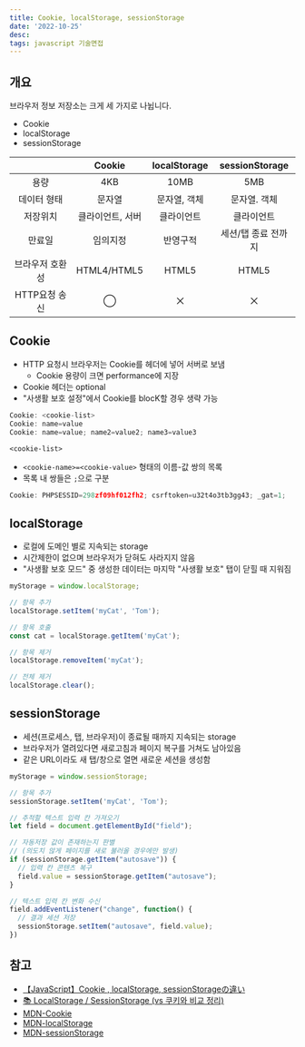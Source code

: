 ```yaml
---
title: Cookie, localStorage, sessionStorage
date: '2022-10-25'
desc:
tags: javascript 기술면접
---
```


## 개요
브라우저 정보 저장소는 크게 세 가지로 나뉩니다.
- Cookie
- localStorage
- sessionStorage

| | Cookie | localStorage | sessionStorage |
 :--: | :--: | :--: | :--: |
| 용량 | 4KB | 10MB | 5MB |
| 데이터 형태 | 문자열 | 문자열, 객체 | 문자열. 객체 |
| 저장위치 | 클라이언트, 서버 | 클라이언트 | 클라이언트 |
| 만료일 | 임의지정 | 반영구적 | 세션/탭 종료 전까지 |
| 브라우저 호환성 | HTML4/HTML5 | HTML5 | HTML5 |
| HTTP요청 송신 | ◯ | ⨉ | ⨉ |



## Cookie
- HTTP 요청시 브라우저는 Cookie를 헤더에 넣어 서버로 보냄
  - Cookie 용량이 크면 performance에 지장
- Cookie 헤더는 optional
- "사생활 보호 설정"에서 Cookie를 blocK할 경우 생략 가능

```javascript
Cookie: <cookie-list>
Cookie: name=value
Cookie: name=value; name2=value2; name3=value3
```
`<cookie-list>`
- `<cookie-name>=<cookie-value>` 형태의 이름-값 쌍의 목록
- 목록 내 쌍들은 `;`으로 구분

```javascript
Cookie: PHPSESSID=298zf09hf012fh2; csrftoken=u32t4o3tb3gg43; _gat=1;
```


## localStorage
- 로컬에 도메인 별로 지속되는 storage
- 시간제한이 없으며 브라우저가 닫혀도 사라지지 않음
- "사생활 보호 모드" 중 생성한 데이터는 마지막 "사생활 보호" 탭이 닫힐 때 지워짐

```javascript
myStorage = window.localStorage;

// 항목 추가
localStorage.setItem('myCat', 'Tom');

// 항목 호출
const cat = localStorage.getItem('myCat');

// 항목 제거
localStorage.removeItem('myCat');

// 전체 제거
localStorage.clear();
```


## sessionStorage
- 세션(프로세스, 탭, 브라우저)이 종료될 때까지 지속되는 storage
- 브라우저가 열려있다면 새로고침과 페이지 복구를 거쳐도 남아있음
- 같은 URL이라도 새 탭/창으로 열면 새로운 세션을 생성함

```javascript
myStorage = window.sessionStorage;

// 항목 추가
sessionStorage.setItem('myCat', 'Tom');

// 추적할 텍스트 입력 칸 가져오기
let field = document.getElementById("field");

// 자동저장 값이 존재하는지 판별
// (의도치 않게 페이지를 새로 불러올 경우에만 발생)
if (sessionStorage.getItem("autosave")) {
  // 입력 칸 콘텐츠 복구
  field.value = sessionStorage.getItem("autosave");
}

// 텍스트 입력 칸 변화 수신
field.addEventListener("change", function() {
  // 결과 세션 저장
  sessionStorage.setItem("autosave", field.value);
})
```



## 참고
- [【JavaScript】Cookie , localStorage, sessionStorageの違い](https://qiita.com/terufumi1122/items/76bafb9eed7cfc77b798)
- [📚 LocalStorage / SessionStorage (vs 쿠키와 비교 정리)](https://inpa.tistory.com/entry/JS-%F0%9F%93%9A-localStorage-sessionStorage#recentEntries)
- [MDN-Cookie](https://developer.mozilla.org/ko/docs/Web/HTTP/Headers/Cookie)
- [MDN-localStorage](https://developer.mozilla.org/ko/docs/Web/API/Window/localStorage)
- [MDN-sessionStorage](https://developer.mozilla.org/ko/docs/Web/API/Window/sessionStorage)

